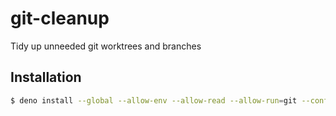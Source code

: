 # git-cleanup

Tidy up unneeded git worktrees and branches

## Installation

```sh
$ deno install --global --allow-env --allow-read --allow-run=git --config=./deno.json --name=git-cleanup ./main.ts
```

